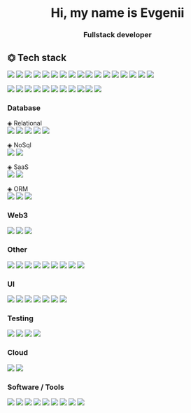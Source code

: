 <h1 align="center">Hi, my name is Evgenii</h1>

<h3 align="center">Fullstack developer</h3>

## ⏣ Tech stack

<p>
  <img src="https://img.shields.io/badge/TypeScript-007ACC?style=for-the-badge&logo=typescript&logoColor=white"/>
  <img src="https://img.shields.io/badge/JavaScript-F7DF1E?style=for-the-badge&logo=javascript&logoColor=black"/>
  <img src="https://img.shields.io/badge/php-%23777BB4.svg?style=for-the-badge&logo=php&logoColor=white"/>
  <img src="https://img.shields.io/badge/laravel-%23FF2D20.svg?style=for-the-badge&logo=laravel&logoColor=white"/>
  <img src="https://img.shields.io/badge/yii2-40B3D8.svg?style=for-the-badge&logo=yii&logoColor=white"/>
  <img src="https://img.shields.io/badge/inertia-9553E9?style=for-the-badge&logo=inertia&logoColor=white"/>
  <img src="https://img.shields.io/badge/HTML5-E34F26?style=for-the-badge&logo=html5&logoColor=white"/>
  <img src="https://img.shields.io/badge/css-663399?style=for-the-badge&logo=css&logoColor=white"/>
  <img src="https://img.shields.io/badge/scss-CC6699?style=for-the-badge&logo=sass&logoColor=white"/>
  <img src="https://img.shields.io/badge/postcss-DD3A0A?style=for-the-badge&logo=postcss&logoColor=white"/>

  <img src="https://img.shields.io/badge/React-20232A?style=for-the-badge&logo=react&logoColor=61DAFB"/>
  <img src="https://img.shields.io/badge/Next.js-000000?style=for-the-badge&logo=nextdotjs&logoColor=white"/>
  <img src="https://img.shields.io/badge/vue-%2335495e.svg?style=for-the-badge&logo=vuedotjs&logoColor=%234FC08D" />
  <img src="https://img.shields.io/badge/Nuxt-002E3B?style=for-the-badge&logo=nuxt&logoColor=#00DC82" />
  <img src="https://img.shields.io/badge/Redux%20Toolkit-764ABC?style=for-the-badge&logo=redux&logoColor=white"/>
  <img src="https://img.shields.io/badge/react--hook--form-EC5990?style=for-the-badge&logo=reacthookform&logoColor=white"/>
  <img src="https://img.shields.io/badge/React%20Router-CA4245?style=for-the-badge&logo=reactrouter&logoColor=white"/>
</p>

<p>
  <img src="https://img.shields.io/badge/Node.js-339933?style=for-the-badge&logo=nodedotjs&logoColor=white"/>
  <img src="https://img.shields.io/badge/Deno-000000?style=for-the-badge&logo=deno&logoColor=white"/>
  <img src="https://img.shields.io/badge/Bun-%23000000?style=for-the-badge&logo=bun&logoColor=white"/>
  <img src="https://img.shields.io/badge/NestJS-E0234E?style=for-the-badge&logo=nestjs&logoColor=white"/>
  <img src="https://img.shields.io/badge/adonisjs-5A45FF?style=for-the-badge&logo=adonisjs&logoColor=white"/>
  <img src="https://img.shields.io/badge/Express.js-000000?style=for-the-badge&logo=express&logoColor=white"/>
  <img src="https://img.shields.io/badge/Koa-33333D?style=for-the-badge&logo=Koa&logoColor=white"/>
  <img src="https://img.shields.io/badge/axios-5A29E4?style=for-the-badge&logo=axios&logoColor=white"/>
  
  <img src="https://img.shields.io/badge/webpack-%238DD6F9.svg?style=for-the-badge&logo=webpack&logoColor=black"/>
  <img src="https://img.shields.io/badge/vite-%23646CFF.svg?style=for-the-badge&logo=vite&logoColor=white"/>
  <img src="https://img.shields.io/badge/RollupJS-ef3335?style=for-the-badge&logo=rollup.js&logoColor=white"/>
</p>

### Database
◈ Relational <br>
<img src="https://img.shields.io/badge/PostgreSQL-336791?style=for-the-badge&logo=postgresql&logoColor=white"/>
<img src="https://img.shields.io/badge/MSSQL-CC2927?style=for-the-badge&logo=microsoft%20sql%20server&logoColor=white"/>
<img src="https://img.shields.io/badge/mysql-4479A1.svg?style=for-the-badge&logo=mysql&logoColor=white"/>
<img src="https://img.shields.io/badge/ClickHouse-FFCC01?style=for-the-badge&logo=clickhouse&logoColor=white"/>
<img src="https://img.shields.io/badge/sqlite-%2307405e.svg?style=for-the-badge&logo=sqlite&logoColor=white"/>

◈ NoSql <br>
<img src="https://img.shields.io/badge/redis-%23DD0031.svg?style=for-the-badge&logo=redis&logoColor=white"/>
<img src="https://img.shields.io/badge/MongoDB-%234ea94b.svg?style=for-the-badge&logo=mongodb&logoColor=white"/>

◈ SaaS <br>
<img src="https://img.shields.io/badge/Supabase-3ECF8E?style=for-the-badge&logo=supabase&logoColor=white"/>
<img src="https://img.shields.io/badge/firebase-a08021?style=for-the-badge&logo=firebase&logoColor=ffcd34"/>
<!-- <img src="https://img.shields.io/badge/convex-%2307405e.svg?style=for-the-badge&logo=convex&logoColor=white"/> -->

◈ ORM <br>
<img src="https://img.shields.io/badge/typeorm-FE0803?style=for-the-badge&logo=typeorm&logoColor=white"/>
<img src="https://img.shields.io/badge/Prisma-2D3748?style=for-the-badge&logo=prisma&logoColor=white"/>
<img src="https://img.shields.io/badge/Mikroorm-00688B?style=for-the-badge&logo=mikroorm&logoColor=white"/>

### Web3
<p>
  <img src="https://img.shields.io/badge/ethers-2535A0?style=for-the-badge&logo=ethers&logoColor=white"/>
  <img src="https://img.shields.io/badge/web3.js-F16822.svg?style=for-the-badge&logo=web3dotjs&logoColor=white"/>
  <img src="https://img.shields.io/badge/apache-%23D42029.svg?style=for-the-badge&logo=apache&logoColor=white"/>
</p>

### Other
<p>
  <img src="https://img.shields.io/badge/nginx-%23009639.svg?style=for-the-badge&logo=nginx&logoColor=white"/>
  <img src="https://img.shields.io/badge/apache-%23D42029.svg?style=for-the-badge&logo=apache&logoColor=white"/>
  <img src="https://img.shields.io/badge/JWT-000000?style=for-the-badge&logo=jsonwebtokens&logoColor=white"/>
  <img src="https://img.shields.io/badge/trpc-2596BE?style=for-the-badge&logo=trpc&logoColor=white"/>
  <img src="https://img.shields.io/badge/NODEMON-%23323330.svg?style=for-the-badge&logo=nodemon&logoColor=%BBDEAD"/>
  <img src="https://img.shields.io/badge/pm2-2B037A?style=for-the-badge&logo=pm2&logoColor=white"/>
  <img src="https://img.shields.io/badge/Passport.js-34E27A?style=for-the-badge&logo=koa&logoColor=white"/>
  <img src="https://img.shields.io/badge/Google%20Auth-4285F4?style=for-the-badge&logo=google&logoColor=white"/>
  <img src="https://img.shields.io/badge/Yandex%20Auth-FFCC00?style=for-the-badge&logo=yandex&logoColor=white"/>
</p>


### UI
<p>
  <img src="https://img.shields.io/badge/tailwindcss-06B6D4?style=for-the-badge&logo=tailwindcss&logoColor=white"/>
  <img src="https://img.shields.io/badge/semantic-00B5AD?style=for-the-badge&logo=semanticui&logoColor=white"/>
  <img src="https://img.shields.io/badge/nextui-000000?style=for-the-badge&logo=nextui&logoColor=white"/>
  <img src="https://img.shields.io/badge/Ant%20Design-0170FE?style=for-the-badge&logo=antdesign&logoColor=white"/>
  <img src="https://img.shields.io/badge/vuetify-1867C0?style=for-the-badge&logo=vuetify&logoColor=white"/>
  <img src="https://img.shields.io/badge/MUI-007FFF?style=for-the-badge&logo=mui&logoColor=white"/>
  <img src="https://img.shields.io/badge/shadcn-000000?style=for-the-badge&logo=shadcnui&logoColor=white"/>
</p>

### Testing
<p>
  <img src="https://img.shields.io/badge/Artillery-000000?style=for-the-badge&logo=Artillery&logoColor=white"/>
  <img src="https://img.shields.io/badge/-playwright-%232EAD33?style=for-the-badge&logo=playwright&logoColor=white"/>
  <img src="https://img.shields.io/badge/selenium-43B02A?style=for-the-badge&logo=selenium&logoColor=white"/>
  <img src="https://img.shields.io/badge/puppeteer-40B5A4?style=for-the-badge&logo=puppeteer&logoColor=white"/>
</p>

### Cloud
<p>
  <img src="https://img.shields.io/badge/AWS-232F3E?style=for-the-badge&logo=amazonwebservices&logoColor=white"/>
  <img src="https://img.shields.io/badge/azure-%230072C6.svg?style=for-the-badge&logo=microsoftazure&logoColor=white"/>
</p>

### Software / Tools
<p>
<img src="https://img.shields.io/badge/trello-0052CC?style=for-the-badge&logo=trello&logoColor=white"/>
<img src="https://img.shields.io/badge/asana-F06A6A?style=for-the-badge&logo=asana&logoColor=white"/>
<img src="https://img.shields.io/badge/figma-F24E1E?style=for-the-badge&logo=figma&logoColor=white"/>
<img src="https://img.shields.io/badge/vscodium-0052CC?style=for-the-badge&logo=vscodium&logoColor=white"/>
<img src="https://img.shields.io/badge/webstorm-000000?style=for-the-badge&logo=webstorm&logoColor=white"/>
<img src="https://img.shields.io/badge/eslint-4B32C3?style=for-the-badge&logo=eslint&logoColor=white"/>
<img src="https://img.shields.io/badge/prettier-F7B93E?style=for-the-badge&logo=prettier&logoColor=black"/>
<img src="https://img.shields.io/badge/GIT-F05032?style=for-the-badge&logo=git&logoColor=white"/>
<img src="https://img.shields.io/badge/perforce-404040?style=for-the-badge&logo=perforce&logoColor=white"/>
</p>
